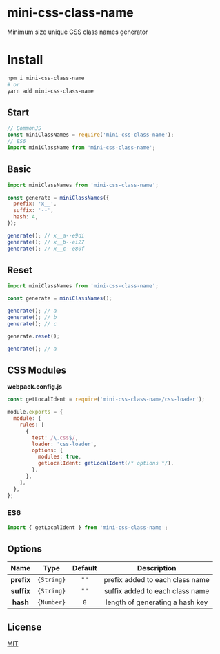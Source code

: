 # mini-css-class-name
Minimum size unique CSS class names generator

# Install

```bash
npm i mini-css-class-name
# or
yarn add mini-css-class-name
```

## Start

```js
// CommonJS
const miniClassNames = require('mini-css-class-name');
// ES6
import miniClassName from 'mini-css-class-name';
```

## Basic

```js
import miniClassNames from 'mini-css-class-name';

const generate = miniClassNames({
  prefix: 'x__',
  suffix: '--',
  hash: 4,
});

generate(); // x__a--e9di
generate(); // x__b--ei27
generate(); // x__c--e80f
```

## Reset

```js
import miniClassNames from 'mini-css-class-name';

const generate = miniClassNames();

generate(); // a
generate(); // b
generate(); // c

generate.reset();

generate(); // a
```

## CSS Modules

**webpack.config.js**
```js
const getLocalIdent = require('mini-css-class-name/css-loader');

module.exports = {
  module: {
    rules: [
      {
        test: /\.css$/,
        loader: 'css-loader',
        options: {
          modules: true,
          getLocalIdent: getLocalIdent(/* options */),
        },
      },
    ],
  },
};
```

### ES6

```js
import { getLocalIdent } from 'mini-css-class-name';
```
## Options

|     Name            |    Type           | Default          | Description                        |
|:-------------------:|:-----------------:|:----------------:|:----------------------------------:|
|  **prefix**         |  `{String}`       |  `""`            |  prefix added to each class name
|  **suffix**         |  `{String}`       |  `""`            |  suffix added to each class name
|   **hash**          |  `{Number}`       |   `0`            |  length of generating a hash key

## License

[MIT](./LICENSE)
